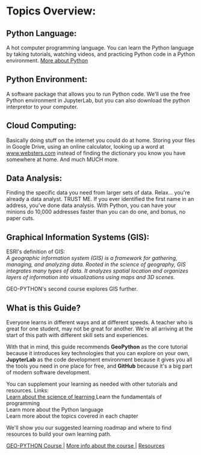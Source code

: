 # Topics Overview:


## Python Language:  
A hot computer programming language. You can learn the Python language by taking tutorials, watching videos, and practicing Python code in a Python environment.
[More about Python](what_is_python.md)  

## Python Environment:   
A software package that allows you to run Python code. We'll use the free Python environment in JupyterLab, but you can also download the python interpretor to your computer.  

## Cloud Computing: 
Basically doing stuff on the internet you could do at home. Storing your files in Google Drive, using an online calculator, looking up a word at www.websters.com instead of finding the dictionary you know you have somewhere at home. And much MUCH more.

## Data Analysis:
Finding the specific data you need from larger sets of data. Relax... you're already a data analyst. TRUST ME. If you ever identified the first name in an address, you've done data analysis. With Python, you can have your minions do 10,000 addresses faster than you can do one, and bonus, no paper cuts.

## Graphical Information Systems (GIS):
ESRI's definition of GIS:  
*A geographic information system (GIS) is a framework for gathering, managing, and analyzing data. Rooted in the science of geography, GIS integrates many types of data. It analyzes spatial location and organizes layers of information into visualizations using maps and 3D scenes.*

GEO-PYTHON's second course explores GIS further.  
## What is this Guide?
Everyone learns in different ways and at different speeds. A teacher who is great for one student, may not be great for another. We're all arriving at the start of this path with different skill sets and experiences.

With that in mind, this guide recommends **GeoPython** as the core tutorial because it introduces key technologies that you can explore on your own,  **JupyterLab** as the code development environment because it gives you all the tools you need in one place for free, and **GitHub** because it's a big part of modern software development.

You can supplement your learning as needed with other tutorials and resources. 
Links:  
[  Learn about the science of learning  ](https://www.youtube.com/results?search_query=marty+ludell+how+to+study)
Learn the fundamentals of programming  
Learn more about the Python language  
Learn more about the topics covered in each chapter  


We'll show you our suggested learning roadmap and where to find resources to build your own learning path.



[  GEO-PYTHON Course  ](https://geo-python-site.readthedocs.io/en/latest/)  |  [  More info about the course  ](read_more.md) | [  Resources  ](learn_more.md) 


